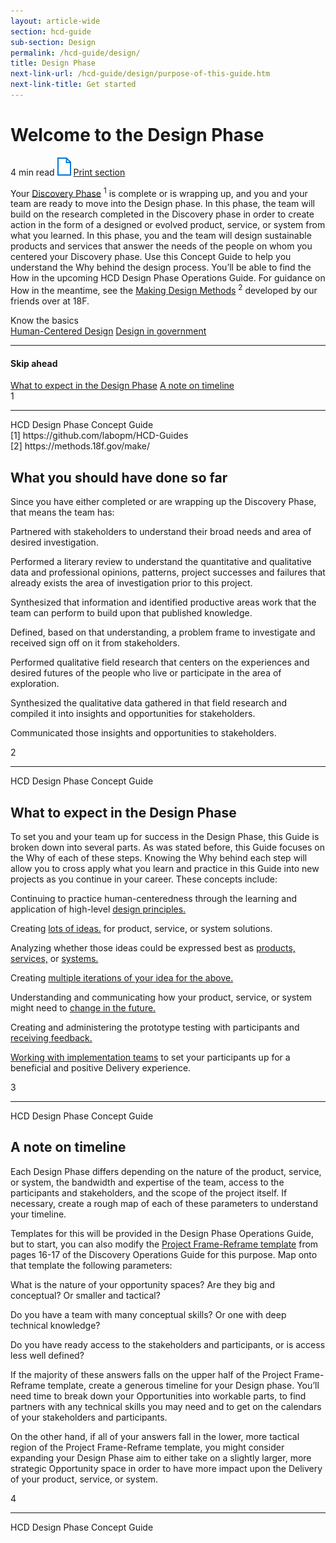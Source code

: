 ```yaml
---
layout: article-wide
section: hcd-guide
sub-section: Design
permalink: /hcd-guide/design/
title: Design Phase
next-link-url: /hcd-guide/design/purpose-of-this-guide.htm
next-link-title: Get started
---
```


<div class="hcd-guide__print_wrapper hcd-guide__print_with_links hcd-guide__print_one_column">

<h1>Welcome to the Design Phase</h1>
<div class="usa-prose__hcd-guide__reading_print">
  <span class="usa-prose__hcd-guide__reading_time">4 min read</span>
  <a href="javascript:window.print();" title="Print guide" class="usa-prose__hcd-guide__print_guide_img"><img src="/assets/img/lab/hcd-guide/design/print-guide.svg" width="22" height="29" alt="Print guide" /></a>
  <a href="javascript:window.print();" title="Print guide" class="usa-prose__hcd-guide__print_guide">Print section</a>
</div>

<p>
  Your <a href="https://github.com/labopm/HCD-Guides" title="Discovery Phase" target="_blank" class="hcd-guide__print_not_visible">Discovery Phase</a> 
  <sup class="hcd-guide__print_footnotes_link">1</sup>
  is complete or is wrapping up, and you and your team are ready to move into the Design phase. 
  In this phase, the team will build on the research completed in the Discovery phase in 
  order to create action in the form of a designed or evolved product, service, or 
  system from what you learned. 
  <span class="usa-prose__hcd-guide__highlight_copy usa-prose__hcd-guide__highlight_copy_off">In this phase, you and the team will design sustainable</span> 
  products and services that answer the needs of the people on whom you centered your Discovery phase. 
  Use this Concept Guide to help you understand the Why behind the design process. 
  You&rsquo;ll be able to find the How in the upcoming HCD Design Phase Operations Guide. 
  For guidance on How in the meantime, see the 
  <a href="https://methods.18f.gov/make/" title="Making Design Methods" target="_blank" class="hcd-guide__print_not_visible">Making Design Methods</a>
  <sup class="hcd-guide__print_footnotes_link">2</sup> 
  developed by our friends over at 18F.
</p>
<div class="usa-prose__hcd-guide__know_the_basics">
  <div class="usa-prose__hcd-guide__know_header">
    Know the basics
  </div>
  <a href="#" title="Human-Centered Design">Human-Centered Design</a>
  <a href="#" title="Design in government">Design in government</a>
</div>
<div class="usa-prose__hcd-guide__skip_ahead usa-prose__hcd-guide__mobile_visible">
  <hr>
  <h4>Skip ahead</h4>
  <a href="#design-phase" title="What to expect in the Design Phase">What to expect in the Design Phase</a>
  <a href="#timeline" title="A note on timeline">A note on timeline</a>
</div>

</div>
<div class="hcd-guide__print_page_num">
  <div class="hcd-guide__print_page_counter">1</div>
  <hr>
  <div class="hcd-guide__print_page_num_title">HCD Design Phase Concept Guide</div>
</div>
<div class="hcd-guide__print_footnotes">
  <div class="hcd-guide__print_footnotes_link_num">[1] https://github.com/labopm/HCD-Guides</div>
  <div class="hcd-guide__print_footnotes_link_num">[2] https://methods.18f.gov/make/</div>
</div>
<div class="hcd-guide__print_wrapper">

<h2>What you should have done so far</h2>
<p>
  Since you have either completed or are wrapping up the Discovery Phase, that means the team has:
</p>

<div class="lab__bullet_points_columns lab__bullet_points_column_left">
  <p>
    Partnered with stakeholders to understand their broad needs and area 
    of desired investigation.
  </p>
  <p>
    Performed a literary review to understand the quantitative and qualitative data 
    and professional opinions, patterns, project successes and failures 
    that already exists the area of investigation prior to this project.
  </p>
  <p>
    Synthesized that information and identified productive areas work that the team can 
    perform to build upon that published knowledge.
  </p>  
</div>
<div class="lab__bullet_points_columns lab__bullet_points_column_right">
  <p>
    Defined, based on that understanding, a problem frame to investigate and 
    received sign off on it from stakeholders.
  </p>
  <p>
    Performed qualitative field research that centers on the experiences 
    and desired futures of the people who live or participate in the area 
    of exploration.
  </p>
  <p>
    Synthesized the qualitative data gathered in that field research and 
    compiled it into insights and opportunities for stakeholders.
  </p>
  <p>
    Communicated those insights and opportunities to stakeholders.
  </p>
</div>
<div class="lab__clear_spacer"></div>

</div>
<div class="hcd-guide__print_page_num">
  <div class="hcd-guide__print_page_counter">2</div>
  <hr>
  <div class="hcd-guide__print_page_num_title">HCD Design Phase Concept Guide</div>
</div>
<div class="hcd-guide__print_wrapper">

<h2 id="design-phase">What to expect in the Design Phase</h2>
<p>
  To set you and your team up for success in the Design Phase, this Guide 
  is broken down into several parts. As was stated before, this Guide 
  focuses on the Why of each of these steps. Knowing the Why behind each 
  step will allow you to cross apply what you learn and practice in this 
  Guide into new projects as you continue in your career. These concepts include:
</p>
<div class="lab__bullet_points_columns lab__bullet_points_column_left">
  <p>
    Continuing to practice human-centeredness through the learning 
    and application of high-level 
    <a href="{{ site.baseurl }}/hcd-guide/design/design-phase-principles.htm" title="design principles">design principles.</a>
  </p>
  <p>
    Creating <a href="{{ site.baseurl }}/hcd-guide/design/designed-things.htm" title="lots of ideas">lots of ideas.</a> 
    for product, service, or system solutions.
  </p>
  <p>
    Analyzing whether those ideas could be expressed best as 
    <a href="{{ site.baseurl }}/hcd-guide/design/products.htm" title="products">products,</a>  
    <a href="{{ site.baseurl }}/hcd-guide/design/services.htm" title="services">services,</a> 
    or 
    <a href="{{ site.baseurl }}/hcd-guide/design/systems.htm" title="systems">systems.</a>
  </p>
  <p>
    Creating 
    <a href="{{ site.baseurl }}/hcd-guide/design/iteration.htm" title="multiple iterations of your idea for the above">multiple iterations of your idea for the above.</a>
  </p>  
</div>



<div class="lab__bullet_points_columns lab__bullet_points_column_right">
  <p>
    Understanding and communicating how your product, service, or system might need to 
    <a href="{{ site.baseurl }}/hcd-guide/design/design-for-change.htm" title="change in the future">change in the future.</a>
    
  </p>
  <p>
    Creating and administering the prototype testing with participants and 
    <a href="{{ site.baseurl }}/hcd-guide/design/feedback.htm" title="receiving feedback">receiving feedback.</a>    
  </p>
  <p>
    <a href="{{ site.baseurl }}/hcd-guide/design/design-and-implementation.htm" title="Working with implementation teams">Working with implementation teams</a> 
    to set your participants up for a beneficial and positive Delivery experience.
  </p>
</div>
<div class="lab__clear_spacer"></div>

</div>
<div class="hcd-guide__print_page_num">
  <div class="hcd-guide__print_page_counter">3</div>
  <hr>
  <div class="hcd-guide__print_page_num_title">HCD Design Phase Concept Guide</div>
</div>
<div class="hcd-guide__print_wrapper">
<h2 id="timeline">A note on timeline</h2>
<p>
  Each Design Phase differs depending on the nature of the product, service, or system, 
  the bandwidth and expertise of the team, access to the participants and stakeholders, 
  and the scope of the project itself. If necessary, create a rough map of each 
  of these parameters to understand your timeline.
</p>



<p>
  Templates for this will be provided in the Design Phase Operations Guide, but to start, 
  you can also modify the 
  <a href="https://github.com/labopm/HCD-Guides/blob/master/HCD_Ops_Guide_v12_spreads.pd" target="_blank" title="Project Frame-Reframe template" class="hcd-guide__print_not_visible">Project Frame-Reframe template</a> 
  from pages 16-17 of the Discovery Operations Guide for this purpose. Map onto that template the following parameters:
</p>

<div class="lab__bullet_points_columns lab__bullet_points_column_fullwidth">
  <p>
    What is the nature of your opportunity spaces? Are they big and conceptual? 
    Or smaller and tactical?
  </p>

  <p>
    Do you have a team with many conceptual skills? Or one with deep 
    technical knowledge?
  </p>

  <p>
    Do you have ready access to the stakeholders and participants, 
    or is access less well defined?
  </p>
</div>



<p>
  If the majority of these answers falls on the upper half of the Project Frame-Reframe template, 
  create a generous timeline for your Design phase. You&rsquo;ll need time to break down your 
  Opportunities into workable parts, to find partners with any technical skills you may 
  need and to get on the calendars of your stakeholders and participants.
</p>

<p>
  On the other hand, if all of your answers fall in the lower, more tactical region of the 
  Project Frame-Reframe template, you might consider expanding your Design Phase aim 
  to either take on a slightly larger, more strategic Opportunity space in order 
  to have more impact upon the Delivery of your product, service, or system.
</p>

</div>
<div class="hcd-guide__print_page_num">
  <div class="hcd-guide__print_page_counter">4</div>
  <hr>
  <div class="hcd-guide__print_page_num_title">HCD Design Phase Concept Guide</div>
</div>